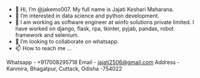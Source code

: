 - 👋 Hi, I’m @jakemo007. My full name is Jajati Keshari Maharana.
- 👀 I’m interested in data science and python development.
- 🌱 I am working as software engineer at winfo solutions private limited. I have worked on django, flask, rpa, tkinter, pyjab, pandas, robot framework and selenium.
- 💞️ I’m looking to collaborate on whatsapp.
- 📫 How to reach me ...

<!---
jakemo007/jakemo007 is a ✨ special ✨ repository because its `README.md` (this file) appears on your GitHub profile.
You can click the Preview link to take a look at your changes.
--->
Whatsapp - +917008295718
Email - jajati2506@gmail.com
Address - Kanmira, 
          Bhagatpur,
          Cuttack, Odisha -754022
